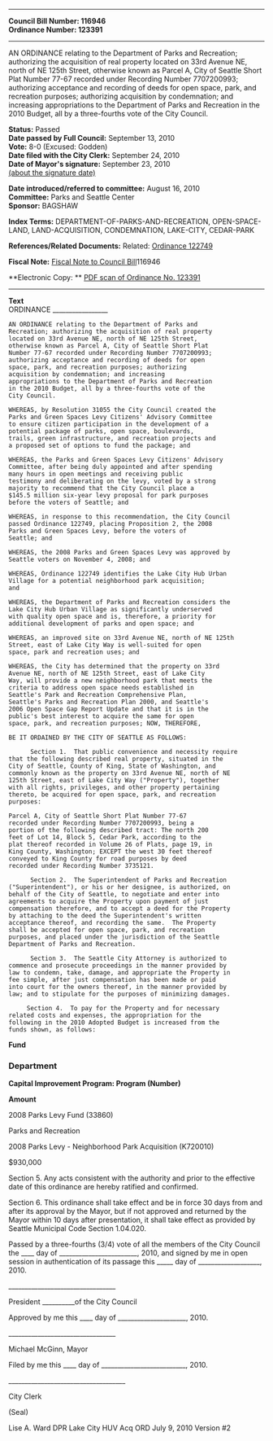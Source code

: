 * * * * *  
  
**Council Bill Number: [](#h0)[](#h2)116946**   
**Ordinance Number: 123391**  
  
* * * * *  
  
AN ORDINANCE relating to the Department of Parks and Recreation; authorizing the acquisition of real property located on 33rd Avenue NE, north of NE 125th Street, otherwise known as Parcel A, City of Seattle Short Plat Number 77-67 recorded under Recording Number 7707200993; authorizing acceptance and recording of deeds for open space, park, and recreation purposes; authorizing acquisition by condemnation; and increasing appropriations to the Department of Parks and Recreation in the 2010 Budget, all by a three-fourths vote of the City Council.  
  
**Status:** Passed   
**Date passed by Full Council:** September 13, 2010   
**Vote:** 8-0 (Excused: Godden)   
**Date filed with the City Clerk:** September 24, 2010   
**Date of Mayor's signature:** September 23, 2010   
[(about the signature date)](/~public/approvaldate.htm)   
  
  
**Date introduced/referred to committee:** August 16, 2010   
**Committee:** Parks and Seattle Center   
**Sponsor:** BAGSHAW   
  
**Index Terms:** DEPARTMENT-OF-PARKS-AND-RECREATION, OPEN-SPACE-LAND, LAND-ACQUISITION, CONDEMNATION, LAKE-CITY, CEDAR-PARK  
  
**References/Related Documents:** Related: [Ordinance 122749](http://clerk.ci.seattle.wa.us/~scripts/nph-brs.exe?s1=&s3=&s%204=122749&s2=&s5=&Sect4=AND&l=20&Sect2=THESON&Sect3=PLURON&Sect5=CBORY&Sect6=HITOFF&d=ORDF&p=1&u=/~public/cbory.htm&r=0&f=S)  
  
**Fiscal Note:** [Fiscal Note to Council Bill](http://clerk.seattle.gov/~public/fnote/116946.htm)[](#h1)[](#h3)116946  
  
**Electronic Copy: ** [PDF scan of Ordinance No. 123391](/~archives/Ordinances/Ord_123391.pdf)  
  
* * * * *  
  
**Text**  
    ORDINANCE _________________  
  
    AN ORDINANCE relating to the Department of Parks and  
    Recreation; authorizing the acquisition of real property  
    located on 33rd Avenue NE, north of NE 125th Street,  
    otherwise known as Parcel A, City of Seattle Short Plat  
    Number 77-67 recorded under Recording Number 7707200993;  
    authorizing acceptance and recording of deeds for open  
    space, park, and recreation purposes; authorizing  
    acquisition by condemnation; and increasing  
    appropriations to the Department of Parks and Recreation  
    in the 2010 Budget, all by a three-fourths vote of the  
    City Council.  
  
    WHEREAS, by Resolution 31055 the City Council created the  
    Parks and Green Spaces Levy Citizens' Advisory Committee  
    to ensure citizen participation in the development of a  
    potential package of parks, open space, boulevards,  
    trails, green infrastructure, and recreation projects and  
    a proposed set of options to fund the package; and  
  
    WHEREAS, the Parks and Green Spaces Levy Citizens' Advisory  
    Committee, after being duly appointed and after spending  
    many hours in open meetings and receiving public  
    testimony and deliberating on the levy, voted by a strong  
    majority to recommend that the City Council place a  
    $145.5 million six-year levy proposal for park purposes  
    before the voters of Seattle; and  
  
    WHEREAS, in response to this recommendation, the City Council  
    passed Ordinance 122749, placing Proposition 2, the 2008  
    Parks and Green Spaces Levy, before the voters of  
    Seattle; and  
  
    WHEREAS, the 2008 Parks and Green Spaces Levy was approved by  
    Seattle voters on November 4, 2008; and  
  
    WHEREAS, Ordinance 122749 identifies the Lake City Hub Urban  
    Village for a potential neighborhood park acquisition;  
    and  
  
    WHEREAS, the Department of Parks and Recreation considers the  
    Lake City Hub Urban Village as significantly underserved  
    with quality open space and is, therefore, a priority for  
    additional development of parks and open space; and  
  
    WHEREAS, an improved site on 33rd Avenue NE, north of NE 125th  
    Street, east of Lake City Way is well-suited for open  
    space, park and recreation uses; and  
  
    WHEREAS, the City has determined that the property on 33rd  
    Avenue NE, north of NE 125th Street, east of Lake City  
    Way, will provide a new neighborhood park that meets the  
    criteria to address open space needs established in  
    Seattle's Park and Recreation Comprehensive Plan,  
    Seattle's Parks and Recreation Plan 2000, and Seattle's  
    2006 Open Space Gap Report Update and that it is in the  
    public's best interest to acquire the same for open  
    space, park, and recreation purposes; NOW, THEREFORE,  
  
    BE IT ORDAINED BY THE CITY OF SEATTLE AS FOLLOWS:  
  
          Section 1.  That public convenience and necessity require  
    that the following described real property, situated in the  
    City of Seattle, County of King, State of Washington, and  
    commonly known as the property on 33rd Avenue NE, north of NE  
    125th Street, east of Lake City Way ("Property"), together  
    with all rights, privileges, and other property pertaining  
    thereto, be acquired for open space, park, and recreation  
    purposes:  
  
    Parcel A, City of Seattle Short Plat Number 77-67  
    recorded under Recording Number 7707200993, being a  
    portion of the following described tract: The north 200  
    feet of Lot 14, Block 5, Cedar Park, according to the  
    plat thereof recorded in Volume 26 of Plats, page 19, in  
    King County, Washington; EXCEPT the west 30 feet thereof  
    conveyed to King County for road purposes by deed  
    recorded under Recording Number 3735121.  
  
          Section 2.  The Superintendent of Parks and Recreation  
    ("Superintendent"), or his or her designee, is authorized, on  
    behalf of the City of Seattle, to negotiate and enter into  
    agreements to acquire the Property upon payment of just  
    compensation therefore, and to accept a deed for the Property  
    by attaching to the deed the Superintendent's written  
    acceptance thereof, and recording the same.  The Property  
    shall be accepted for open space, park, and recreation  
    purposes, and placed under the jurisdiction of the Seattle  
    Department of Parks and Recreation.  
  
          Section 3.  The Seattle City Attorney is authorized to  
    commence and prosecute proceedings in the manner provided by  
    law to condemn, take, damage, and appropriate the Property in  
    fee simple, after just compensation has been made or paid  
    into court for the owners thereof, in the manner provided by  
    law; and to stipulate for the purposes of minimizing damages.  
  
         Section 4.  To pay for the Property and for necessary  
    related costs and expenses, the appropriation for the  
    following in the 2010 Adopted Budget is increased from the  
    funds shown, as follows:  
  
**Fund**  
  
### Department  
  
**Capital Improvement Program: Program (Number)**  
  
**Amount**  
  
2008 Parks Levy Fund (33860)  
  
Parks and Recreation  
  
2008 Parks Levy - Neighborhood Park Acquisition (K720010)  
  
$930,000  
  
Section 5. Any acts consistent with the authority and prior to the effective date of this ordinance are hereby ratified and confirmed.  
  
Section 6. This ordinance shall take effect and be in force 30 days from and after its approval by the Mayor, but if not approved and returned by the Mayor within 10 days after presentation, it shall take effect as provided by Seattle Municipal Code Section 1.04.020.  
  
Passed by a three-fourths (3/4) vote of all the members of the City Council the \_\_\_\_ day of \_\_\_\_\_\_\_\_\_\_\_\_\_\_\_\_\_\_\_\_\_\_\_\_, 2010, and signed by me in open session in authentication of its passage this \_\_\_\_\_ day of \_\_\_\_\_\_\_\_\_\_\_\_\_\_\_\_\_\_\_, 2010.  
  
\_\_\_\_\_\_\_\_\_\_\_\_\_\_\_\_\_\_\_\_\_\_\_\_\_\_\_\_\_\_\_\_\_  
  
President \_\_\_\_\_\_\_\_\_\_of the City Council  
  
Approved by me this \_\_\_\_ day of \_\_\_\_\_\_\_\_\_\_\_\_\_\_\_\_\_\_\_\_\_, 2010.  
  
\_\_\_\_\_\_\_\_\_\_\_\_\_\_\_\_\_\_\_\_\_\_\_\_\_\_\_\_\_\_\_\_\_  
  
Michael McGinn, Mayor  
  
Filed by me this \_\_\_\_ day of \_\_\_\_\_\_\_\_\_\_\_\_\_\_\_\_\_\_\_\_\_\_\_\_\_\_, 2010.  
  
\_\_\_\_\_\_\_\_\_\_\_\_\_\_\_\_\_\_\_\_\_\_\_\_\_\_\_\_\_\_\_\_\_\_\_\_  
  
City Clerk  
  
(Seal)  
  
Lise A. Ward DPR Lake City HUV Acq ORD July 9, 2010 Version \#2  
  
  
